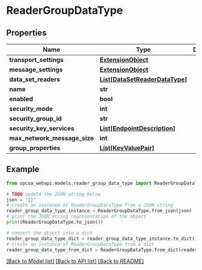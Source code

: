 # ReaderGroupDataType


## Properties

Name | Type | Description | Notes
------------ | ------------- | ------------- | -------------
**transport_settings** | [**ExtensionObject**](ExtensionObject.md) |  | [optional] 
**message_settings** | [**ExtensionObject**](ExtensionObject.md) |  | [optional] 
**data_set_readers** | [**List[DataSetReaderDataType]**](DataSetReaderDataType.md) |  | [optional] 
**name** | **str** |  | [optional] 
**enabled** | **bool** |  | [optional] 
**security_mode** | **int** |  | [optional] 
**security_group_id** | **str** |  | [optional] 
**security_key_services** | [**List[EndpointDescription]**](EndpointDescription.md) |  | [optional] 
**max_network_message_size** | **int** |  | [optional] 
**group_properties** | [**List[KeyValuePair]**](KeyValuePair.md) |  | [optional] 

## Example

```python
from opcua_webapi.models.reader_group_data_type import ReaderGroupDataType

# TODO update the JSON string below
json = "{}"
# create an instance of ReaderGroupDataType from a JSON string
reader_group_data_type_instance = ReaderGroupDataType.from_json(json)
# print the JSON string representation of the object
print(ReaderGroupDataType.to_json())

# convert the object into a dict
reader_group_data_type_dict = reader_group_data_type_instance.to_dict()
# create an instance of ReaderGroupDataType from a dict
reader_group_data_type_from_dict = ReaderGroupDataType.from_dict(reader_group_data_type_dict)
```
[[Back to Model list]](../README.md#documentation-for-models) [[Back to API list]](../README.md#documentation-for-api-endpoints) [[Back to README]](../README.md)


